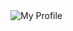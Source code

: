 <div align='start'>
  <img 
    align='start'
    alt='My Profile'
    src='https://metrics.lecoq.io/EmmanuelAGR?template=classic&isocalendar=1&languages=1&achievements=1&lines=1&introduction=1&stars=1&base=header%2C%20activity%2C%20community%2C%20repositories%2C%20metadata&base.indepth=false&base.hireable=false&base.skip=false&isocalendar=false&isocalendar.duration=half-year&languages=false&languages.limit=8&languages.threshold=0%25&languages.other=false&languages.colors=github&languages.sections=most-used&languages.indepth=false&languages.analysis.timeout=15&languages.analysis.timeout.repositories=7.5&languages.categories=markup%2C%20programming&languages.recent.categories=markup%2C%20programming&languages.recent.load=300&languages.recent.days=14&lines=false&lines.sections=base&lines.repositories.limit=4&lines.history.limit=1&stars=false&stars.limit=4&introduction=false&introduction.title=true&achievements=false&achievements.threshold=C&achievements.secrets=true&achievements.display=detailed&achievements.limit=0&config.timezone=America%2FBogota' />
</div>
